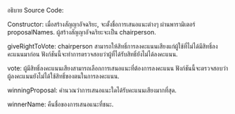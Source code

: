 อธิบาย Source Code:

Constructor: เมื่อสร้างสัญญาอัจฉริยะ, จะตั้งชื่อการเสนอแนะต่างๆ ผ่านพารามิเตอร์ proposalNames. ผู้สร้างสัญญาอัจฉริยะจะเป็น chairperson.

giveRightToVote: chairperson สามารถให้สิทธิ์การลงคะแนนเสียงแก่ผู้ใช้ที่ไม่ได้มีสิทธิ์ลงคะแนนมาก่อน ฟังก์ชันนี้จะทำการตรวจสอบว่าผู้ที่ได้รับสิทธิ์ยังไม่ได้ลงคะแนน.

vote: ผู้มีสิทธิ์ลงคะแนนเสียงสามารถเลือกการเสนอแนะที่ต้องการลงคะแนน ฟังก์ชันนี้จะตรวจสอบว่าผู้ลงคะแนนยังไม่ได้ใช้สิทธิ์ของตนในการลงคะแนน.

winningProposal: คำนวณว่าการเสนอแนะใดได้รับคะแนนเสียงมากที่สุด.

winnerName: คืนชื่อของการเสนอแนะที่ชนะ.
